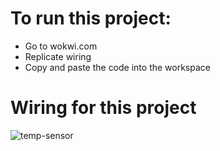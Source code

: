 # To run this project:
- Go to wokwi.com
- Replicate wiring
- Copy and paste the code into the workspace
# Wiring for this project
![temp-sensor](https://github.com/user-attachments/assets/7bf243de-b477-4f64-85a1-7752fc723f1f)
